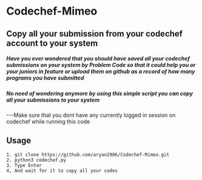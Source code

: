 # Codechef-Mimeo
## Copy all your submission from your codechef account to your system
##### Have you ever wondered that you should have saved all your codechef submissions on your system by Problem Code so that it could help you or your juniors in feature or upload them on github as a record of how many programs you have submitted
##### No need of wondering anymore by using this simple script you can copy all your submissions to your system
---Make sure that you dont have any currently logged in session on codechef while running this code
## Usage	
	1. git clone https://github.com/aryan2906/Codechef-Mimeo.git
	2. python3 codechef.py 
	3. Type Enter
	4, And wait for it to copy all your codes
    
